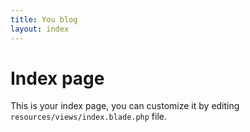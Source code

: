 ```yaml
---
title: You blog
layout: index
---
```


# Index page

This is your index page, you can customize it by editing `resources/views/index.blade.php` file.
